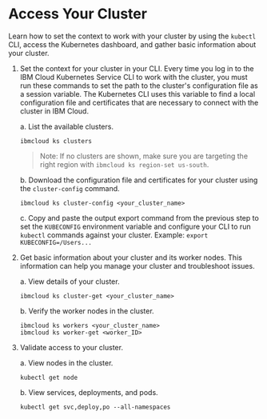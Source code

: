 # Access Your Cluster

Learn how to set the context to work with your cluster by using the `kubectl` CLI, access the Kubernetes dashboard, and gather basic information about your cluster.

1. Set the context for your cluster in your CLI. Every time you log in to the IBM Cloud Kubernetes Service CLI to work with the cluster, you must run these commands to set the path to the cluster's configuration file as a session variable. The Kubernetes CLI uses this variable to find a local configuration file and certificates that are necessary to connect with the cluster in IBM Cloud.

   a. List the available clusters.

   ```text
   ibmcloud ks clusters
   ```

   > Note: If no clusters are shown, make sure you are targeting the right region with `ibmcloud ks region-set us-south`.

   b. Download the configuration file and certificates for your cluster using the `cluster-config` command.

   ```text
   ibmcloud ks cluster-config <your_cluster_name>
   ```

   c. Copy and paste the output export command from the previous step to set the `KUBECONFIG` environment variable and configure your CLI to run `kubectl` commands against your cluster. Example: `export KUBECONFIG=/Users...`

2. Get basic information about your cluster and its worker nodes. This information can help you manage your cluster and troubleshoot issues.

   a. View details of your cluster.

   ```text
   ibmcloud ks cluster-get <your_cluster_name>
   ```

   b. Verify the worker nodes in the cluster.

   ```text
   ibmcloud ks workers <your_cluster_name>
   ibmcloud ks worker-get <worker_ID>
   ```

3. Validate access to your cluster.

   a. View nodes in the cluster.

   ```text
   kubectl get node
   ```

   b. View services, deployments, and pods.

   ```text
   kubectl get svc,deploy,po --all-namespaces
   ```


